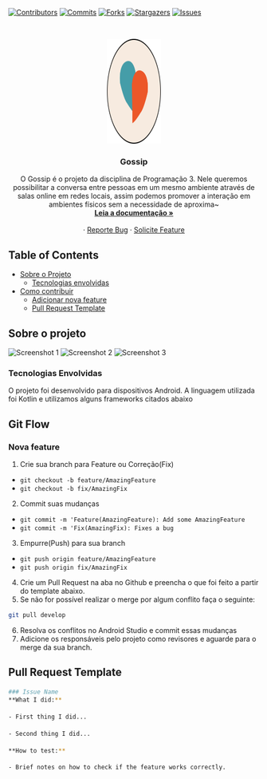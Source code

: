 [![Contributors][contributors-shield]][contributors-url]
[![Commits][commits-shield]][commits-url]
[![Forks][forks-shield]][forks-url]
[![Stargazers][stars-shield]][stars-url]
[![Issues][issues-shield]][issues-url]

<!-- PROJECT LOGO -->
<br />
<p align="center">
  <a href="https://github.com/pmrmoura/Tear">
    <img src="assets/logo.png" alt="Logo" width="108.73" height="210">
  </a>

  <h3 align="center">Gossip</h3>

  <p align="center">
    O Gossip é o projeto da disciplina de Programação 3. Nele queremos possibilitar a conversa entre pessoas em um mesmo ambiente através de salas online em redes locais, assim podemos promover a interação em ambientes físicos sem a necessidade de aproxima~
    <br />
    <a href="https://github.com/DaniloLira/gossip-app"><strong>Leia a documentação »</strong></a>
    <br />
    <br />
    ·
    <a href="https://github.com/DaniloLira/gossip-app/issues">Reporte Bug</a>
    ·
    <a href="https://github.com/DaniloLira/gossip-appr/issues">Solicite Feature</a>
  </p>
</p>

<!-- TABLE OF CONTENTS -->
## Table of Contents

* [Sobre o Projeto](#sobre-o-projeto)
  * [Tecnologias envolvidas](#tecnologias-envolvidas)
* [Como contribuir](#git-flow)
  * [Adicionar nova feature](#nova-feature)
  * [Pull Request Template](#pull-request-template)



<!-- ABOUT THE PROJECT -->
## Sobre o projeto

<img src="assets/Concluiu%20o%20jogo.png" alt="Screenshot 1" width="187.5" height="406"> <img src="assets/Mapa.png" alt="Screenshot 2" width="187.5" height="406">
<img src="assets/Menu%20de%20Status%201.png" alt="Screenshot 3" width="187.5" height="406">

### Tecnologias Envolvidas
O projeto foi desenvolvido para dispositivos Android. A linguagem utilizada foi Kotlin e utilizamos alguns frameworks citados abaixo
<!-- * [Swift](https://swift.org/)
* [SceneKit](https://developer.apple.com/documentation/scenekit/) -->

<!-- Git Flow -->
## Git Flow

### Nova feature

1. Crie sua branch para Feature ou Correção(Fix)
  * `git checkout -b feature/AmazingFeature`
  * `git checkout -b fix/AmazingFix`
2. Commit suas mudanças
  * `git commit -m 'Feature(AmazingFeature): Add some AmazingFeature`
  * `git commit -m 'Fix(AmazingFix): Fixes a bug`
3. Empurre(Push) para sua branch
  * `git push origin feature/AmazingFeature`
  * `git push origin fix/AmazingFix`
4. Crie um Pull Request na aba no Github e preencha o que foi feito a partir do template abaixo.
5. Se não for possível realizar o merge por algum conflito faça o seguinte:
```sh
git pull develop
```
6. Resolva os conflitos no Android Studio e commit essas mudanças
7. Adicione os responsáveis pelo projeto como revisores e aguarde para o merge da sua branch.

## Pull Request Template
```sh
### Issue Name
**What I did:**

- First thing I did...

- Second thing I did...

**How to test:**

- Brief notes on how to check if the feature works correctly.
```

<!-- MARKDOWN LINKS & IMAGES -->
<!-- https://www.markdownguide.org/basic-syntax/#reference-style-links -->
[contributors-shield]: https://img.shields.io/github/contributors/DaniloLira/gossip-app.svg?style=flat-square
[contributors-url]: https://img.shields.io/github/contributors/DaniloLira/gossip-app
[forks-shield]: https://img.shields.io/github/forks/DaniloLira/gossip-app.svg?style=flat-square
[forks-url]: https://img.shields.io/github/forks/DaniloLira/gossip-app/
[commits-shield]: https://img.shields.io/github/last-commit/DaniloLira/gossip-app.svg?style=flat-square
[commits-url]: https://img.shields.io/github/last-commit/DaniloLira/gossip-app/
[stars-shield]: https://img.shields.io/github/stars/DaniloLira/gossip-app.svg?style=flat-square
[stars-url]: https://img.shields.io/github/starts/DaniloLira/gossip-app/
[issues-shield]: https://img.shields.io/github/issues/DaniloLira/gossip-app.svg?style=flat-square
[issues-url]: https://img.shields.io/github/issues/DaniloLira/gossip-app/
[product-screenshot]: images/screenshot.png
